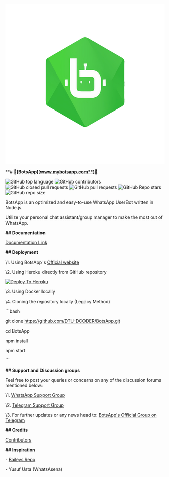![Logo](images\BotsApp_Logo.png)



**# 💠****[****BotsApp****]****(**www.mybotsapp.com**)💠**



![GitHub top language](https://img.shields.io/github/languages/top/DTU-DCODER/BotsApp) ![GitHub contributors](https://img.shields.io/github/contributors/DTU-DCODER/BotsApp) ![GitHub closed pull requests](https://img.shields.io/github/issues-pr-closed/DTU-DCODER/BotsApp) ![GitHub pull requests](https://img.shields.io/github/issues-pr-raw/DTU-DCODER/BotsApp) ![GitHub Repo stars](https://img.shields.io/github/stars/DTU-DCODER/BotsApp?style=social) ![GitHub repo size](https://img.shields.io/github/repo-size/DTU-DCODER/BotsApp)



BotsApp is an optimized and easy-to-use WhatsApp UserBot written in Node.js.



Utilize your personal chat assistant/group manager to make the most out of WhatsApp.   



**## Documentation**

[Documentation Link](https://staging-botsapp.herokuapp.com/documentation)



**## Deployment**

\1. Using BotsApp's [Official website](https://staging-botsapp.herokuapp.com/)



\2. Using Heroku directly from GitHub repository



  [![Deploy To Heroku](https://www.herokucdn.com/deploy/button.svg)](https://dashboard.heroku.com/new?button-url=https%3A%2F%2Fgithub.com%2FDTU-DCODER%2FBotsApp%2Ftree%2Fmain&template=https%3A%2F%2Fgithub.com%2FDTU-DCODER%2FBotsApp%2Ftree%2Fmainhttps://dashboard.heroku.com/new?button-url=https%3A%2F%2Fgithub.com%2FDTU-DCODER%2FBotsApp%2Ftree%2Fmain&template=https%3A%2F%2Fgithub.com%2FDTU-DCODER%2FBotsApp%2Ftree%2Fmain)



\3. Using Docker locally



\4. Cloning the repository locally (Legacy Method)



  \```bash

  git clone https://github.com/DTU-DCODER/BotsApp.git

  cd BotsApp

  npm install

  npm start

  \```



**## Support and Discussion groups**

Feel free to post your queries or concerns on any of the discussion forums mentioned below:



\1. [WhatsApp Support Group](https://chat.whatsapp.com/Gc8gNMoue2uHyd6xhFwvEP)

\2. [Telegram Support Group](https://t.me/botsappchat)

\3. For further updates or any news head to: [BotsApp's Official Group on Telegram](https://t.me/botsappchat)



**## Credits**

[Contributors](https://github.com/DTU-DCODER/BotsApp/graphs/contributors)



**## Inspiration**

\- [Baileys Repo](https://github.com/adiwajshing/Baileys)

\- Yusuf Usta (WhatsAsena) 
